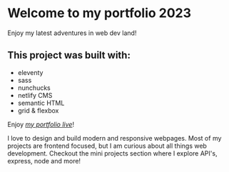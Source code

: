 # Welcome to my portfolio 2023

Enjoy my latest adventures in web dev land!

## This project was built with:

- eleventy
- sass
- nunchucks
- netlify CMS
- semantic HTML
- grid & flexbox

Enjoy [*my portfolio live*](https://allisonmleggett.netlify.app/)!

I love to design and build modern and responsive webpages. Most of my projects are frontend focused, but I am curious about all things web development. Checkout the mini projects section where I explore API's, express, node and more!